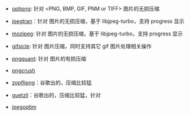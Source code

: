 
* [optipng](https://github.com/imagemin/optipng-bin): 针对 <PNG, BMP, GIF, PNM or TIFF> 图片的无损压缩
* [jpegtran](https://github.com/imagemin/jpegtran-bin)：针对 <JPG> 图片的无损压缩，基于 libjpeg-turbo，支持 progress 显示
* [mozjpeg](https://github.com/imagemin/mozjpeg-bin): 针对 <JPG> 图片的无损压缩，基于 libjpeg-turbo，支持 progress 显示
* [gifsicle](https://github.com/imagemin/gifsicle-bin): 针对 <GIF> 图片压缩，同时支持其它 gif 图片处理相关操作


* [pngquant](https://github.com/imagemin/pngquant-bin): 针对 <PNG> 图片的有损压缩
* [pngcrush](https://github.com/imagemin/pngcrush-bin)
* [zopflipng](https://github.com/imagemin/zopflipng-bin)：谷歌出的，压缩比较猛
* [guetzli](https://github.com/imagemin/guetzli-bin)：谷歌出的，压缩比较猛，针对 <JPG>
* [jpegoptim](https://github.com/imagemin/jpegoptim-bin)
